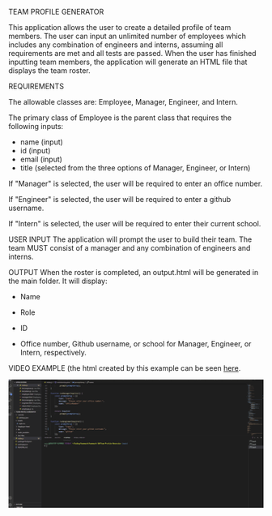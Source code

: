 TEAM PROFILE GENERATOR

This application allows the user to create a detailed profile of team members. The user can input an unlimited number of employees which includes any combination of engineers and interns, assuming all requirements are met and all tests are passed. When the user has finished inputting team members, the application will generate an HTML file that displays the team roster.

REQUIREMENTS

The allowable classes are: Employee, Manager, Engineer, and Intern.

The primary class of Employee is the parent class that requires the following inputs:

- name (input)
- id (input)
- email (input)
- title (selected from the three options of Manager, Engineer, or Intern)


If "Manager" is selected, the user will be required to enter an office number.

If "Engineer" is selected, the user will be required to enter a github username.

If "Intern" is selected, the user will be required to enter their current school.

USER INPUT 
The application will prompt the user to build their team. The team MUST consist of a manager and any combination of engineers and interns.

OUTPUT
When the roster is completed, an output.html will be generated in the main folder. It will display:

- Name

- Role

- ID

- Office number, Github username, or school for Manager, Engineer, or Intern, respectively.

VIDEO EXAMPLE (the html created by this example can be seen [here](output/example.html).

![Alt Text](https://github.com/coryjpiette/Team-Profile-Generator/blob/main/assets/walkthrough.gif)
